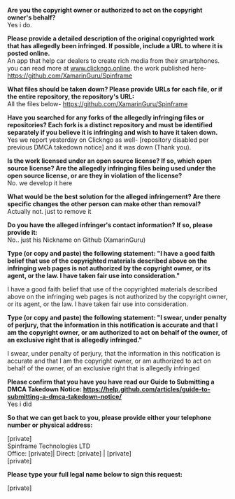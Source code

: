 **Are you the copyright owner or authorized to act on the copyright owner's behalf?**  
Yes i do.

**Please provide a detailed description of the original copyrighted work that has allegedly been infringed. If possible, include a URL to where it is posted online.**  
An app that help car dealers to create rich media from their smartphones. you can read more at www.clickngo.online. the work published here- https://github.com/XamarinGuru/Spinframe

**What files should be taken down? Please provide URLs for each file, or if the entire repository, the repository's URL:**  
All the files below- https://github.com/XamarinGuru/Spinframe

**Have you searched for any forks of the allegedly infringing files or repositories? Each fork is a distinct repository and must be identified separately if you believe it is infringing and wish to have it taken down.**  
Yes we report yesterday on Clickngo as well- [repository disabled per previous DMCA takedown notice]
and it was down (Thank you).

**Is the work licensed under an open source license? If so, which open source license? Are the allegedly infringing files being used under the open source license, or are they in violation of the license?**  
No. we develop it here

**What would be the best solution for the alleged infringement? Are there specific changes the other person can make other than removal?**  
Actually not. just to remove it

**Do you have the alleged infringer's contact information? If so, please provide it:**  
No.. just his Nickname on Github (XamarinGuru)

**Type (or copy and paste) the following statement: "I have a good faith belief that use of the copyrighted materials described above on the infringing web pages is not authorized by the copyright owner, or its agent, or the law. I have taken fair use into consideration."**

I have a good faith belief that use of the copyrighted materials described above on the infringing web pages is not authorized by the copyright owner, or its agent, or the law. I have taken fair use into consideration.

**Type (or copy and paste) the following statement: "I swear, under penalty of perjury, that the information in this notification is accurate and that I am the copyright owner, or am authorized to act on behalf of the owner, of an exclusive right that is allegedly infringed."**

I swear, under penalty of perjury, that the information in this notification is accurate and that I am the copyright owner, or am authorized to act on behalf of the owner, of an exclusive right that is allegedly infringed

**Please confirm that you have you have read our Guide to Submitting a DMCA Takedown Notice: https://help.github.com/articles/guide-to-submitting-a-dmca-takedown-notice/**  
Yes i did

**So that we can get back to you, please provide either your telephone number or physical address:**

[private]  
Spinframe Technologies LTD  
Office: [private]|​​ ​Direct: [private] | [private]  
[private]

**Please type your full legal name below to sign this request:**

[private]
